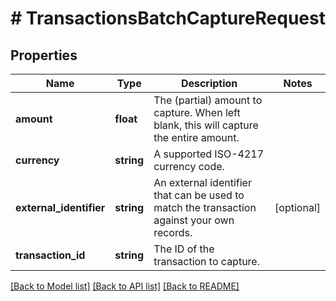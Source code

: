 # # TransactionsBatchCaptureRequest

## Properties

Name | Type | Description | Notes
------------ | ------------- | ------------- | -------------
**amount** | **float** | The (partial) amount to capture.  When left blank, this will capture the entire amount. |
**currency** | **string** | A supported ISO-4217 currency code. |
**external_identifier** | **string** | An external identifier that can be used to match the transaction against your own records. | [optional]
**transaction_id** | **string** | The ID of the transaction to capture. |

[[Back to Model list]](../../README.md#models) [[Back to API list]](../../README.md#endpoints) [[Back to README]](../../README.md)
